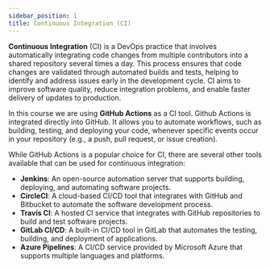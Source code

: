 ```yaml
---
sidebar_position: 1
title: Continuous Integration (CI)
---
```


**Continuous Integration** (CI) is a DevOps practice that involves automatically integrating code changes from multiple contributors into a shared repository several times a day. This process ensures that code changes are validated through automated builds and tests, helping to identify and address issues early in the development cycle. CI aims to improve software quality, reduce integration problems, and enable faster delivery of updates to production.

In this course we are using **GitHub Actions** as a CI tool. Github Actions is integrated directly into GitHub. It allows you to automate workflows, such as building, testing, and deploying your code, whenever specific events occur in your repository (e.g., a push, pull request, or issue creation).

While GitHub Actions is a popular choice for CI, there are several other tools available that can be used for continuous integration:

- **Jenkins**: An open-source automation server that supports building, deploying, and automating software projects.
- **CircleCI**: A cloud-based CI/CD tool that integrates with GitHub and Bitbucket to automate the software development process.
- **Travis CI**: A hosted CI service that integrates with GitHub repositories to build and test software projects.
- **GitLab CI/CD**: A built-in CI/CD tool in GitLab that automates the testing, building, and deployment of applications.
- **Azure Pipelines**: A CI/CD service provided by Microsoft Azure that supports multiple languages and platforms.

